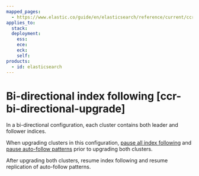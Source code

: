 ```yaml
---
mapped_pages:
  - https://www.elastic.co/guide/en/elasticsearch/reference/current/ccr-bi-directional-upgrade.html
applies_to:
  stack:
  deployment:
    ess:
    ece:
    eck:
    self:
products:
  - id: elasticsearch
---
```


# Bi-directional index following [ccr-bi-directional-upgrade]

In a bi-directional configuration, each cluster contains both leader and follower indices.

When upgrading clusters in this configuration, [pause all index following](ccr-pause-replication.md) and [pause auto-follow patterns](ccr-auto-follow-pause.md) prior to upgrading both clusters.

After upgrading both clusters, resume index following and resume replication of auto-follow patterns.

